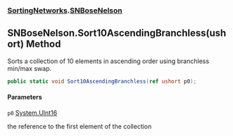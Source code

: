 ### [SortingNetworks](SortingNetworks.md 'SortingNetworks').[SNBoseNelson](SortingNetworks.SNBoseNelson.md 'SortingNetworks.SNBoseNelson')

## SNBoseNelson.Sort10AscendingBranchless(ushort) Method

Sorts a collection of 10 elements in ascending order using branchless min/max swap.

```csharp
public static void Sort10AscendingBranchless(ref ushort p0);
```
#### Parameters

<a name='SortingNetworks.SNBoseNelson.Sort10AscendingBranchless(ushort).p0'></a>

`p0` [System.UInt16](https://docs.microsoft.com/en-us/dotnet/api/System.UInt16 'System.UInt16')

the reference to the first element of the collection